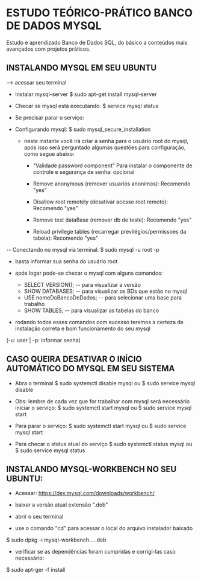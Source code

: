 # ESTUDO TEÓRICO-PRÁTICO BANCO DE DADOS MYSQL

Estudo e aprendizado Banco de Dados SQL, do básico a conteúdos mais avançados com projetos práticos.

## INSTALANDO MYSQL EM SEU UBUNTU

--> acessar seu terminal

- Instalar mysql-server
$ sudo apt-get install mysql-server

- Checar se mysql está executando:
$ service mysql status

- Se precisar parar o serviço:



- Configurando mysql:
$ sudo mysql_secure_installation
	* neste instante você irá criar a senha para o usuário root do mysql, após isso será perguntado algumas questões para configuração, como segue abaixo:

		- "Validade password component" Para instalar o componente de controle e segurança de senha: opcional
		
		- Remove anonymous (remover usuarios anonimos): Recomendo "yes"

		- Disallow root remotely (desativar acesso root remoto): Recomendo "yes"

		- Remove test dataBase (remover db de teste): Recomendo "yes"

		- Reload privilege tables (recarregar previlégios/permissoes da tabela): Recomendo "yes"


-- Conectando no mysql via terminal:
$ sudo mysql -u root -p

- basta informar sua senha do usuário root
- após logar pode-se checar o mysql com alguns comandos:

	* SELECT VERSION(); -- para visualizar a versão
	* SHOW DATABASES; -- para visualizar os BDs que estão no mysql
	* USE nomeDoBancoDeDados; -- para selecionar uma base para trabalho
	* SHOW TABLES; -- para visualizar as tabelas do banco

- rodando todos esses comandos com sucesso teremos a certeza de instalação correta e bom funcionamento do seu mysql


(-u: user | -p: informar senha)


## CASO QUEIRA DESATIVAR O INÍCIO AUTOMÁTICO DO MYSQL EM SEU SISTEMA
- Abra o terminal
$ sudo systemctl disable mysql
ou 
$ sudo service mysql disable

- Obs: lembre de cada vez que for trabalhar com mysql será necessário iniciar o serviço:
$ sudo systemctl start mysql
ou 
$ sudo service mysql start

- Para parar o serviço:
$ sudo systemctl start mysql
ou 
$ sudo service mysql start

- Para checar o status atual do serviço
$ sudo systemctl status mysql
ou 
$ sudo service mysql status


## INSTALANDO MYSQL-WORKBENCH NO SEU UBUNTU:
- Acessar: https://dev.mysql.com/downloads/workbench/

- baixar a versão atual extensão ".deb"

- abrir o seu terminal

- use o comando "cd" para acessar o local do arquivo instalador baixado

$ sudo dpkg -i mysql-workbench.....deb

- verificar se as dependências foram cumpridas e corrigi-las caso necessário:

$ sudo apt-ger -f install